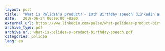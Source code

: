 ```yaml
---
layout: post
title:  "What is Polidea’s product? - 10th Birthday speech (LinkedIn article)"
date:   2019-06-24 00:00:00 +0200
external_url: https://www.linkedin.com/pulse/what-polideas-product-birthday-speech-jakub-lipinski/
archive_type: pdf
archive_url: what-is-polidea-s-product-birthday-speech.pdf
categories: polidea
lang: en
---
```


